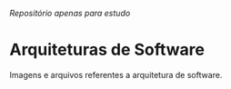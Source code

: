 _Repositório apenas para estudo_

# Arquiteturas de Software

Imagens e arquivos referentes a arquitetura de software.
